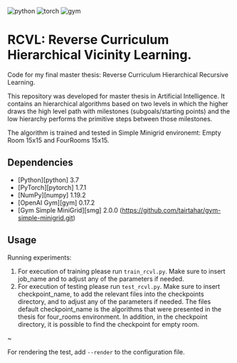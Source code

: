 ![python](https://img.shields.io/badge/Python-3.7-orange) ![torch](https://img.shields.io/badge/pytorch-1.7.1-brightgreen) ![gym](https://img.shields.io/badge/gym-0.19-red) 
# RCVL: Reverse Curriculum Hierarchical Vicinity Learning.

Code for my final master thesis: Reverse Curriculum Hierarchical Recursive Learning.

This repository was developed for master thesis in Artificial Intelligence. 
It contains an hierarchical algorithms based on two levels in which the higher draws the high level 
path with milestones (subgoals/starting points) and the low hierarchy performs the primitive steps between those 
milestones. 

The algorithm is trained and tested in Simple Minigrid environemt: Empty Room 15x15 and FourRooms 15x15. 


## Dependencies

- [Python][python] 3.7
- [PyTorch][pytorch] 1.7.1
- [NumPy][numpy] 1.19.2
- [OpenAI Gym][gym] 0.17.2
- [Gym Simple MiniGrid][smg] 2.0.0 (https://github.com/tairtahar/gym-simple-minigrid.git)

## Usage

Running experiments:
1. For execution of training please run  `train_rcvl.py`.
Make sure to insert job_name and to adjust any of the parameters if needed.
2. For execution of testing please run `test_rcvl.py`. 
Make sure to insert checkpoint_name, to add the relevant files into the checkpoints directory, and to adjust any of the parameters if needed. 
The files default checkpoint_name is the algorithms that were presented in the thesis for four_rooms environment. 
In addition, in the checkpoint directory, it is possible to find the checkpoint for empty room. 

~


For rendering the test, add `--render` to the configuration file. 


